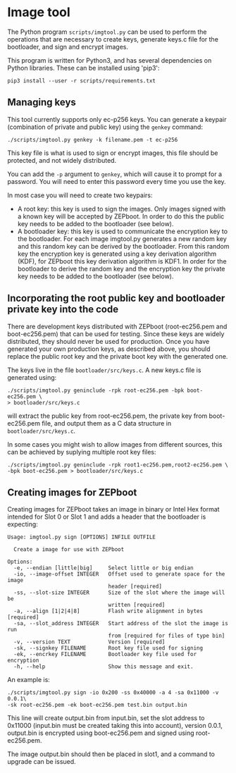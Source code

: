 <!--
  Copyright (c) 2018 Laczen

  SPDX-License-Identifier: Apache-2.0
-->

# Image tool

The Python program `scripts/imgtool.py` can be used to perform the operations
that are necessary to create keys, generate keys.c file for the bootloader, and
sign and encrypt images.

This program is written for Python3, and has several dependencies on Python
libraries. These can be installed using 'pip3':

    pip3 install --user -r scripts/requirements.txt

## Managing keys

This tool currently supports only ec-p256 keys. You can generate a keypair
(combination of private and public key) using the `genkey` command:

    ./scripts/imgtool.py genkey -k filename.pem -t ec-p256

This key file is what is used to sign or encrypt images, this file should be
protected, and not widely distributed.

You can add the `-p` argument to `genkey`, which will cause it to prompt for a
password.  You will need to enter this password every time you use the key.

In most case you will need to create two keypairs:
* A root key: this key is used to sign the images. Only images signed with a
known key will be accepted by ZEPboot. In order to do this the public key needs
to be added to the bootloader (see below).
* A bootloader key: this key is used to communicate the encryption key to the
bootloader. For each image imgtool.py generates a new random key and this random
key can be derived by the bootloader. From this random key the encryption key
is generated using a key derivation algorithm (KDF), for ZEPboot this key
derivation algorithm is KDF1. In order for the bootloader to derive the random
key and the encryption key the private key needs to be added to the bootloader
(see below).

## Incorporating the root public key and bootloader private key into the code

There are development keys distributed with ZEPboot (root-ec256.pem and
boot-ec256.pem) that can be used for testing. Since these keys are widely
distributed, they should never be used for production. Once you have generated
your own production keys, as described above, you should replace the public root
key and the private boot key with the generated one.

The keys live in the file `bootloader/src/keys.c`. A new keys.c file is
generated using:

    ./scripts/imgtool.py geninclude -rpk root-ec256.pem -bpk boot-ec256.pem \
    > bootloader/src/keys.c

will extract the public key from root-ec256.pem, the private key from
boot-ec256.pem file, and output them as a C data structure in
`bootloader/src/keys.c`.

In some cases you might wish to allow images from different sources, this can be
achieved by suplying multiple root key files:

    ./scripts/imgtool.py geninclude -rpk root1-ec256.pem,root2-ec256.pem \
    -bpk boot-ec256.pem > bootloader/src/keys.c

## Creating images for ZEPboot

Creating images for ZEPboot takes an image in binary or Intel Hex format
intended for Slot 0 or Slot 1 and adds a header that the bootloader is
expecting:

    Usage: imgtool.py sign [OPTIONS] INFILE OUTFILE

      Create a image for use with ZEPboot

    Options:
      -e, --endian [little|big]     Select little or big endian
      -io, --image-offset INTEGER   Offset used to generate space for the image
                                    header [required]
      -ss, --slot-size INTEGER      Size of the slot where the image will be
                                    written [required]
      -a, --align [1|2|4|8]         Flash write alignment in bytes [required]
      -sa, --slot_address INTEGER   Start address of the slot the image is run
                                    from [required for files of type bin]
      -v, --version TEXT            Version [required]
      -sk, --signkey FILENAME       Root key file used for signing
      -ek, --encrkey FILENAME       Bootloader key file used for encryption
      -h, --help                    Show this message and exit.

An example is:

    ./scripts/imgtool.py sign -io 0x200 -ss 0x40000 -a 4 -sa 0x11000 -v 0.0.1\
    -sk root-ec256.pem -ek boot-ec256.pem test.bin output.bin

This line will create output.bin from input.bin, set the slot address to
0x11000 (input.bin must be created taking this into account), version 0.0.1,
output.bin is encrypted using boot-ec256.pem and signed using root-ec256.pem.

The image output.bin should then be placed in slot1, and a command to upgrade
can be issued.
